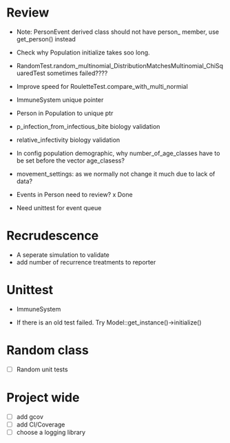 # Review 
- Note: PersonEvent derived class should not have person_ member, use get_person() instead
- Check why Population initialize takes soo long.
-  RandomTest.random_multinomial_DistributionMatchesMultinomial_ChiSquaredTest sometimes failed????
-  Improve speed for RouletteTest.compare_with_multi_normial

- ImmuneSystem unique pointer
- Person in Population to unique ptr

- p_infection_from_infectious_bite biology validation
- relative_infectivity biology validation

- In config population demographic, why number_of_age_classes have to be set before the vector age_clasess?

- movement_settings: as we normally not change it much due to lack of data?
- Events in Person need to review? x Done
- Need unittest for event queue

# Recrudescence

- A seperate simulation to validate
- add number of recurrence treatments to reporter

# Unittest
- ImmuneSystem

- If there is an old test failed. Try Model::get_instance()->initialize()

# Random class

- [ ] Random unit tests

# Project wide

- [ ] add gcov
- [ ] add CI/Coverage
- [ ] choose a logging library
